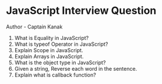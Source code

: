 # JavaScript Interview Question
Author - Captain Kanak
1. What is Equality in JavaScript?
2. What is typeof Operator in JavaScript?
3. Explain Scope in JavaScript.
4. Explain Arrays in JavaScript.
5. What is the object type in JavaScript?
6. Given a string, Reverse each word in the sentence.
7. Explain what is callback function?
